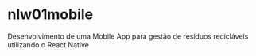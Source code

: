# nlw01mobile
Desenvolvimento de uma Mobile App para gestão de resíduos recicláveis utilizando o React Native
